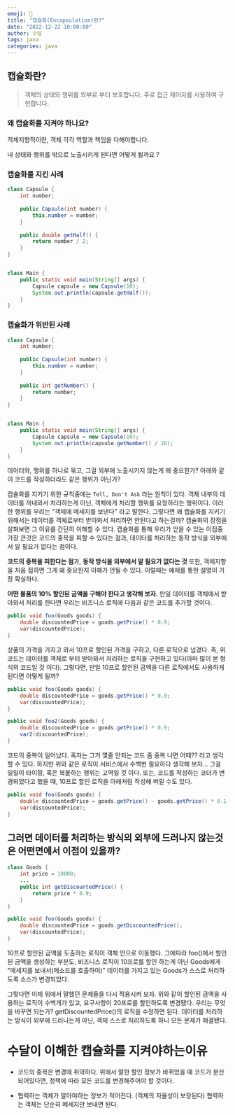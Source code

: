 ```yaml
---
emoji: 🙂
title: "캡슐화(Encapsulation)란?"
date: "2022-12-22 10:00:00"
author: 수달
tags: java
categories: java
---
```



## 캡슐화란?

> 객체의 상태와 행위를 외부로 부터 보호합니다. 주로 접근 제어자를 사용하여 구현합니다.

### 왜 캡슐화를 지켜야 하나요?

객체지향적이란, 객체 각각 역할과 책임을 다해야합니다. 

내 상태와 행위를 밖으로 노출시키게 된다면 어떻게 될까요 ?

### 캡슐화를 지킨 사례

```java
class Capsule {
    int number;
    
    public Capsule(int number) {
        this.number = number;
    }
    
    public double getHalf() {
        return number / 2;
    }
}


class Main {
    public static void main(String[] args) {
        Capsule capsule = new Capsule(10);
        System.out.println(capsule.getHalf());
    }
}
```

### 캡슐화가 위반된 사례

```java
class Capsule {
    int number;
    
    public Capsule(int number) {
        this.number = number;
    }
    
    public int getNumber() {
        return number;
    }
}


class Main {
    public static void main(String[] args) {
        Capsule capsule = new Capsule(10);
        System.out.println(capsule.getNumber() / 2D);
    }
}
```

데이터와, 행위를 하나로 묶고, 그걸 외부에 노출시키지 않는게 왜 중요한가?
아래와 같이 코드를 작성하더라도 같은 행위가 아닌가?

캡슐화를 지키기 위한 규칙중에는 `Tell, Don't Ask` 라는 원칙이 있다.
객체 내부의 데이터를 꺼내와서 처리하는게 아닌, 객체에게 처리할 행위를 요청하라는 행위이다. 이러한 행위를 우리는 "객체에 메세지를 보낸다" 라고 말한다.
그렇다면 왜 캡슐화를 지키기 위해서는 데이터를 객체로부터 받아와서 처리하면 안된다고 하는걸까? 캡슐화의 장점을 살펴보면 그 이유를 간단히 이해할 수 있다.
캡슐화를 통해 우리가 얻을 수 있는 이점중 가장 큰것은 코드의 중복을 피할 수 있다는 점과, 데이터를 처리하는 동작 방식을 외부에서 알 필요가 없다는 점이다.

**코드의 중복을 피한다는 점**과, **동작 방식을 외부에서 알 필요가 없다는 것** 또한, 객체지향을 처음 접하면 그게 왜 중요한지 이해가 안될 수 있다. 이럴때는 예제를 통한 설명이 가장 확실하다.

**어떤 물품의 10% 할인된 금액을 구해야 한다고 생각해 보자.** 만일 데이터를 객체에서 받아와서 처리를 한다면 우리는 비즈니스 로직에 다음과 같은 코드를 추가할 것이다.

```java
public void foo(Goods goods) {
    double discountedPrice = goods.getPrice() * 0.9;
    var(discountedPrice);
}
```

상품의 가격을 가지고 와서 10프로 할인된 가격을 구하고, 다른 로직으로 넘겼다. 즉, 위 코드는 데이터를 객체로 부터 받아와서 처리하는 로직을 구현하고 있다(아마 많이 본 형식의 코드일 것 이다). 그렇다면, 만일 10프로 할인된 금액을 다른 로직에서도 사용하게 된다면 어떻게 될까?

```java
public void foo(Goods goods) {
    double discountedPrice = goods.getPrice() * 0.9;
    var(discountedPrice);
}

public void foo2(Goods goods) {
    double discountedPrice = goods.getPrice() * 0.9;
    var2(discountedPrice);
}
```

코드의 중복이 일어났다. 혹자는 그거 몇줄 안되는 코드 좀 중복 나면 어때?? 라고 생각할 수 있다. 하지만 위와 같은 로직이 서비스에서 수백번 필요하다 생각해 보자... 그걸 일일이 타이핑, 혹은 복붙하는 행위는 고역일 것 이다. 또는, 코드를 작성하는 코더가 변경되었다고 했을 때, 10프로 할인 로직을 아래처럼 작성해 버릴 수도 있다.

```java
public void foo(Goods goods) {
    double discountedPrice = goods.getPrice() - goods.getPrice() * 0.1;
    var(discountedPrice);
}
```

## 그러면 데이터를 처리하는 방식의 외부에 드러나지 않는것은 어떤면에서 이점이 있을까?

```java
class Goods {
    int price = 10000;
    ...
    public int getDiscountedPrice() {
        return price * 0.9;
    }
}

public void foo(Goods goods) {
    double discountedPrice = goods.getDiscountedPrice();
    var(discountedPrice);
}
```

10프로 할인된 금액을 도출하는 로직이 객체 안으로 이동했다. 그에따라 foo()에서 할인된 금액을 생성하는 부분도, 비즈니스 로직이 10프로를 할인 하는게 아닌 Goods에게 "메세지를 보내서(메소드를 호출하여)" 데이터를 가지고 있는 Goods가 스스로 처리하도록 소스가 변경되었다.

그렇다면 이제 위에서 말했던 문제들을 다시 적용시켜 보자. 위와 같이 할인된 금액을 사용하는 로직이 수백개가 있고, 요구사항이 20프로를 할인하도록 변경됐다. 우리는 무엇을 바꾸면 되는가? getDiscountedPrice()의 로직을 수정하면 된다. 데이터를 처리하는 방식이 외부에 드러나는게 아닌, 객체 스스로 처리하도록 하니 모든 문제가 해결됐다.

# 수달이 이해한 캡슐화를 지켜야하는이유

- 코드의 중복은 변경에 취약하다.
  위에서 말한 할인 정보가 바뀌었을 때 코드가 분산되어있다면,  정책에 따라 모든 코드를 변경해주어야 할 것이다. 

- 협력하는 객체가 알아야하는 정보가 적어진다. (객체의 자율성이 보장된다)
  협력하는 객체는 단순히 메세지만 보내면 된다.